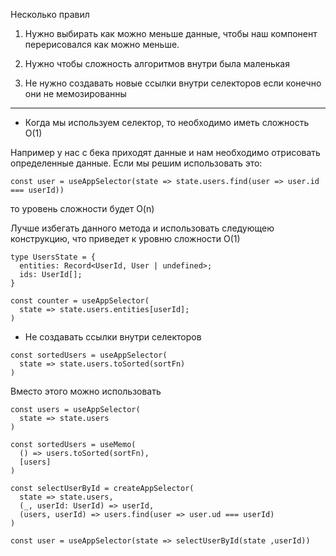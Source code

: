 Несколько правил

1. Нужно выбирать как можно меньше данные, чтобы наш компонент
перерисовался как можно меньше.

2. Нужно чтобы сложность алгоритмов внутри была маленькая

3. Не нужно создавать новые ссылки внутри селекторов если конечно они не мемозированны

--- 

- Когда мы используем селектор, то необходимо иметь сложность О(1)

Например у нас c бека приходят данные и нам необходимо отрисовать
определенные данные. Если мы решим использовать это:
```
const user = useAppSelector(state => state.users.find(user => user.id === userId))
```
то уровень сложности будет O(n)

Лучше избегать данного метода и использовать следующею конструкцию, что приведет к уровню сложности О(1)

```
type UsersState = {
  entities: Record<UserId, User | undefined>;
  ids: UserId[];
}

const counter = useAppSelector(
  state => state.users.entities[userId];
)

```

- Не создавать ссылки внутри селекторов

```
const sortedUsers = useAppSelector(
  state => state.users.toSorted(sortFn)
)
```
Вместо этого можно использовать

```
const users = useAppSelector(
  state => state.users
)

const sortedUsers = useMemo(
  () => users.toSorted(sortFn),
  [users]
)
```

```
const selectUserById = createAppSelector(
  state => state.users,
  (_, userId: UserId) => userId,
  (users, userId) => users.find(user => user.ud === userId)
)

const user = useAppSelector(state => selectUserById(state ,userId))
```